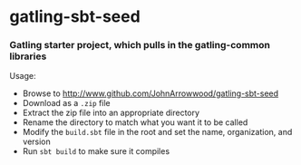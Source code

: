 # gatling-sbt-seed
### Gatling starter project, which pulls in the gatling-common libraries

Usage:

* Browse to http://www.github.com/JohnArrowwood/gatling-sbt-seed
* Download as a `.zip` file
* Extract the zip file into an appropriate directory
* Rename the directory to match what you want it to be called
* Modify the `build.sbt` file in the root and set the name, organization, and version
* Run `sbt build` to make sure it compiles


